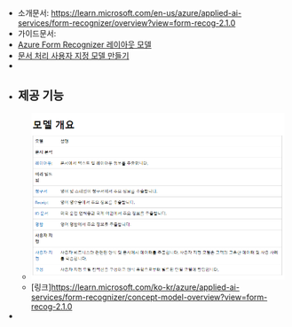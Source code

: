 - 소개문서: https://learn.microsoft.com/en-us/azure/applied-ai-services/form-recognizer/overview?view=form-recog-2.1.0
- 가이드문서:
- [Azure Form Recognizer 레이아웃 모델](https://learn.microsoft.com/ko-kr/azure/applied-ai-services/form-recognizer/concept-layout?view=form-recog-3.0.0)
- [문서 처리 사용자 지정 모델 만들기](https://learn.microsoft.com/ko-kr/ai-builder/create-form-processing-model?toc=%2Fazure%2Fapplied-ai-services%2Fform-recognizer%2Ftoc.json&bc=%2Fazure%2Fapplied-ai-services%2Fform-recognizer%2Fbreadcrumb%2Ftoc.json&view=form-recog-3.0.0)
-
- ## 제공 기능
	- ![image.png](../assets/image_1669616179449_0.png)
	- [링크]https://learn.microsoft.com/ko-kr/azure/applied-ai-services/form-recognizer/concept-model-overview?view=form-recog-2.1.0
-